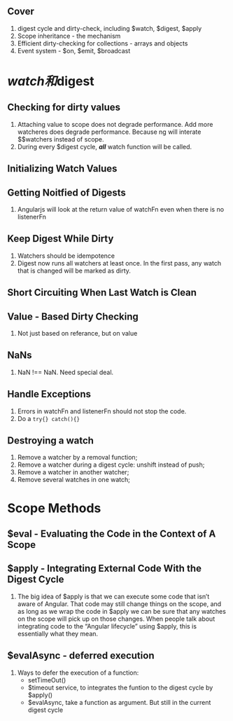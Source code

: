 ## Cover
1. digest cycle and dirty-check, including $watch, $digest, $apply
2. Scope inheritance - the mechanism
3. Efficient dirty-checking for collections - arrays and objects
4. Event system - $on, $emit, $broadcast

# $watch和$digest
## Checking for dirty values
1. Attaching value to scope does not degrade performance. Add more watcheres does degrade performance. Because ng will interate $$watchers instead of scope.
2. During every $digest cycle, ***all*** watch function will be called.

## Initializing Watch Values
## Getting Noitfied of Digests
1. Angularjs will look at the return value of watchFn even when there is no listenerFn

## Keep Digest While Dirty
1. Watchers should be idempotence
2. Digest now runs all watchers at least once. In the first pass, any watch that is changed will be marked as dirty.

## Short Circuiting When Last Watch is Clean
## Value - Based Dirty Checking
1. Not just based on referance, but on value

## NaNs
1. NaN !== NaN. Need special deal.

## Handle Exceptions
1. Errors in watchFn and listenerFn should not stop the code.
2. Do a `try{} catch(){}`

## Destroying a watch
1. Remove a watcher by a removal function;
2. Remove a watcher during a digest cycle: unshift instead of push;
3. Remove a watcher in another watcher;
3. Remove several watches in one watch;

# Scope Methods
## $eval - Evaluating the Code in the Context of A Scope

## $apply - Integrating External Code With the Digest Cycle
1. The big idea of $apply is that we can execute some code that isn’t aware of Angular. That code may still change things on the scope, and as long as we wrap the code in $apply we can be sure that any watches on the scope will pick up on those changes. When people talk about integrating code to the “Angular lifecycle” using $apply, this is essentially what they mean.

## $evalAsync - deferred execution
1. Ways to defer the execution of a function:
    - setTimeOut() 
    - $timeout service, to integrates the funtion to the digest cycle by $apply()
    - $evalAsync, take a function as argument. But still in the current digest cycle
    
